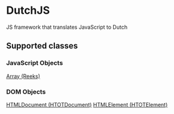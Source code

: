 # DutchJS
JS framework that translates JavaScript to Dutch

## Supported classes
### JavaScript Objects
[Array (Reeks)](../master/Classes/JavaScriptObjects/Array.js)
### DOM Objects
[HTMLDocument (HTOTDocument)](../master/Classes/DOM/HTMLDocument.js)
[HTMLElement (HTOTElement)](../master/Classes/DOM/HTMLElement.js)